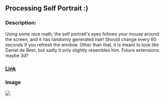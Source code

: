 ## Processing Self Portrait :)

### Description:

Using some nice math, the self portrait's eyes follows your mouse around the screen, and it has randomly generated hair! Should change every 60 seconds if you refresh the window. Other than that, it is meant to look like Daniel de Beer, but sadly it only slightly resembles him. Future extensions: maybe 3d?

### [Link](https://youtu.be/3_T7o2xhSTU)

### Image

![](IMG_5677.JPG)



